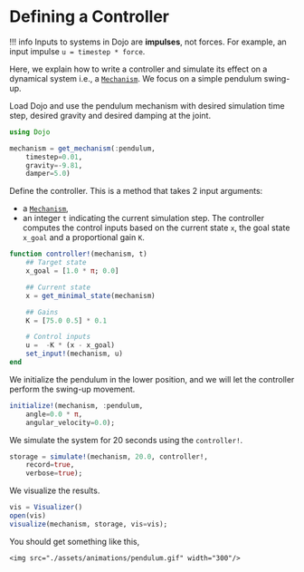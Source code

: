 # Defining a Controller

!!! info
    Inputs to systems in Dojo are **impulses**, not forces. For example, an input impulse `u = timestep * force`.

Here, we explain how to write a controller and simulate its effect on a dynamical system
i.e., a [`Mechanism`](@ref).
We focus on a simple pendulum swing-up.

Load Dojo and use the pendulum mechanism with desired simulation time step, desired gravity and desired damping at the joint.

```julia
using Dojo

mechanism = get_mechanism(:pendulum,
    timestep=0.01,
    gravity=-9.81,
    damper=5.0)
```

Define the controller. This is a method that takes 2 input arguments:
- a [`Mechanism`](@ref),
- an integer `t` indicating the current simulation step.
The controller computes the control inputs based on the current state `x`, the goal state `x_goal` and a proportional gain `K`.


```julia
function controller!(mechanism, t)
    ## Target state
    x_goal = [1.0 * π; 0.0]

    ## Current state
    x = get_minimal_state(mechanism)

    ## Gains
    K = [75.0 0.5] * 0.1

    # Control inputs
    u =  -K * (x - x_goal)
    set_input!(mechanism, u)
end
```

We initialize the pendulum in the lower position, and we will let the controller perform the swing-up movement.
```julia
initialize!(mechanism, :pendulum,
    angle=0.0 * π,
    angular_velocity=0.0);
```

We simulate the system for 20 seconds using the `controller!`.
```julia
storage = simulate!(mechanism, 20.0, controller!,
    record=true,
    verbose=true);
```

We visualize the results.
```julia
vis = Visualizer()
open(vis)
visualize(mechanism, storage, vis=vis);
```

You should get something like this,
```@raw html
<img src="./assets/animations/pendulum.gif" width="300"/>
```
